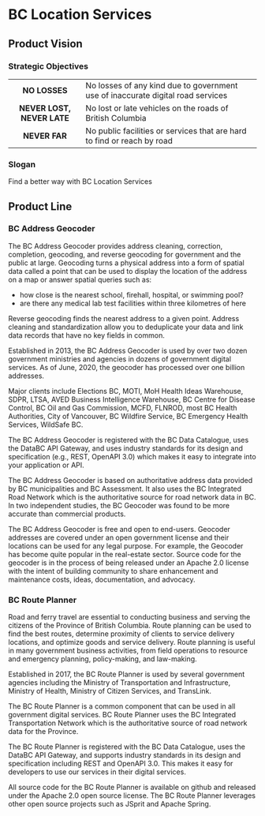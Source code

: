# BC Location Services

## Product Vision

### Strategic Objectives
|||
|:---:|---|
**NO LOSSES**|No losses of any kind due to government use of inaccurate digital road services
**NEVER LOST, NEVER LATE**|No lost or late vehicles on the roads of British Columbia
**NEVER FAR**|No public facilities or services that are hard to find or reach by road

### Slogan
Find a better way with BC Location Services

## Product Line

### BC Address Geocoder

The BC Address Geocoder provides address cleaning, correction, completion, geocoding, and reverse geocoding for government and the public at large. Geocoding turns a physical address into a form of spatial data called a point that can be used to display the location of the address on a map or answer spatial queries such as:

- how close is the nearest school, firehall, hospital, or swimming pool?
- are there any medical lab test facilities within three kilometres of here

Reverse geocoding finds the nearest address to a given point. Address cleaning and standardization allow you to deduplicate your data and link data records that have no key fields in common.

Established in 2013, the BC Address Geocoder is used by over two dozen government ministries and agencies in dozens of government digital services. As of June, 2020, the geocoder has processed over one billion addresses.

Major clients include Elections BC, MOTI, MoH Health Ideas Warehouse, SDPR, LTSA, AVED Business Intelligence Warehouse, BC Centre for Disease Control, BC Oil and Gas Commission, MCFD, FLNROD, most BC Health Authorities, City of Vancouver, BC Wildfire Service, BC Emergency Health Services, WildSafe BC.

The BC Address Geocoder is registered with the BC Data Catalogue, uses the DataBC API Gateway, and uses industry standards for its design and specification (e.g., REST, OpenAPI 3.0) which makes it easy to integrate into your application or API.

The BC Address Geocoder is based on authoritative address data provided by BC municipalities and BC Assessment. It also uses the BC Integrated Road Network which is the authoritative source for road network data in BC. In two independent studies, the BC Geocoder was found to be more accurate than commercial products.

The BC Address Geocoder is free and open to end-users. Geocoder addresses are covered under an open government license and their locations can be used for any legal purpose. For example, the Geocoder has become quite popular in the real-estate sector. Source code for the geocoder is in the process of being released under an Apache 2.0 license with the intent of building community to share enhancement and maintenance costs, ideas, documentation, and advocacy.

### BC Route Planner

Road and ferry travel are essential to conducting business and serving the citizens of the Province of British Columbia. Route planning can be used to find the best routes, determine proximity of clients to service delivery locations, and optimize goods and service delivery.  Route planning is useful in many government business activities, from field operations to resource and emergency planning, policy-making, and law-making.

Established in 2017, the BC Route Planner is used by several government agencies including the Ministry of Transportation and Infrastructure, Ministry of Health, Ministry of Citizen Services, and TransLink.

The BC Route Planner is a common component that can be used in all government digital services. BC Route Planner uses the BC Integrated Transportation Network which is the authoritative source of road network data for the Province.

The BC Route Planner is registered with the BC Data Catalogue, uses the DataBC API Gateway, and supports industry standards in its design and specification including REST and OpenAPI 3.0. This makes it easy for developers to use our services in their digital services.

All source code for the BC Route Planner is available on github and released under the Apache 2.0 open source license. The BC Route Planner leverages other open source projects such as JSprit and Apache Spring.
